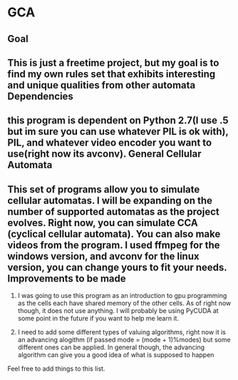 GCA
===

Goal
----
This is just a freetime project, but my goal is to find my own rules set that exhibits interesting and unique qualities from other automata
Dependencies
------------
this program is dependent on Python 2.7(I use .5 but im sure you can use whatever PIL is ok with), PIL, and whatever video encoder you want to use(right now its avconv).
General Cellular Automata
-------------------------
This set of programs allow you to simulate cellular automatas. I will be expanding on the number of supported automatas as the project evolves. Right now, you can simulate CCA (cyclical cellular automata).
You can also make videos from the program. I used ffmpeg for the windows version, and avconv for the linux version, you can change yours to fit your needs.
Improvements to be made
-----------------------
1. I was going to use this program as an introduction to gpu programming as the cells each have shared memory of the other cells. As of right now though, it does not use anything. I will probably be using PyCUDA at some point in the future if you want to help me learn it.

2. I need to add some different types of valuing algorithms, right now it is an advancing alogithm (if passed mode = (mode + 1)%modes) but some different ones can be applied. In general though, the advancing algorithm can give you a good idea of what is supposed to happen

Feel free to add things to this list.
